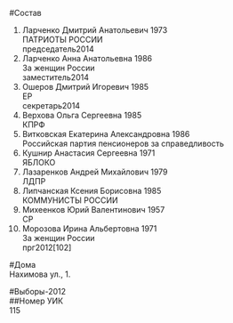 #Состав  
1. Ларченко Дмитрий Анатольевич 1973  
    ПАТРИОТЫ РОССИИ  
    председатель2014  
2. Ларченко Анна Анатольевна 1986  
    За женщин России  
    заместитель2014  
3. Ошеров Дмитрий Игоревич 1985  
    ЕР  
    секретарь2014  
4. Верхова Ольга Сергеевна 1985  
    КПРФ  
5. Витковская Екатерина Александровна 1986  
    Российская партия пенсионеров за справедливость  
6. Кушнир Анастасия Сергеевна 1971  
    ЯБЛОКО  
7. Лазаренков Андрей Михайлович 1979  
    ЛДПР  
8. Липчанская Ксения Борисовна 1985  
    КОММУНИСТЫ РОССИИ  
9. Михеенков Юрий Валентинович 1957  
    СР  
10. Морозова Ирина Альбертовна 1971  
    За женщин России  
    прг2012[102]  
  
#Дома  
Нахимова ул.,   1.  
  
#Выборы-2012  
##Номер УИК  
115  
